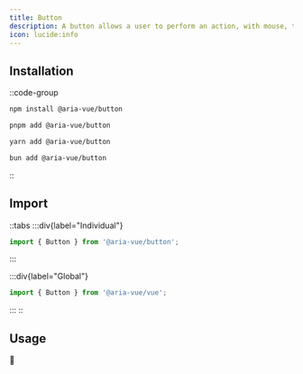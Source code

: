 ```yaml
---
title: Button
description: A button allows a user to perform an action, with mouse, touch, and keyboard interactions.
icon: lucide:info
---
```


## **Installation**

::code-group
```bash [npm]
npm install @aria-vue/button
```

```bash [pnpm]
pnpm add @aria-vue/button
```

```bash [yarn]
yarn add @aria-vue/button
```

```bash [bun]
bun add @aria-vue/button
```
::

## **Import**

::tabs
  :::div{label="Individual"}
  ```ts
  import { Button } from '@aria-vue/button';
  ```
  :::

  :::div{label="Global"}
  ```ts
  import { Button } from '@aria-vue/vue';
  ```
  :::
::

## **Usage**

🚧

